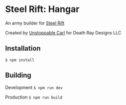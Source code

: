 # Steel Rift: Hangar

An army builder for [Steel Rift](https://www.steelrift.com)

Created by [Unstoppable Carl](https://github.com/unstoppablecarl) for Death Ray Designs LLC

## Installation
`$ npm install`

## Building
Development
`$ npm run dev`

Production
`$ npm run build`
